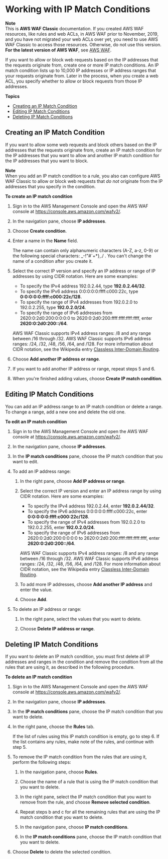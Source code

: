 # Working with IP Match Conditions<a name="classic-web-acl-ip-conditions"></a>

**Note**  
This is **AWS WAF Classic** documentation\. If you created AWS WAF resources, like rules and web ACLs, in AWS WAF prior to November, 2019, and you have not migrated your web ACLs over yet, you need to use AWS WAF Classic to access those resources\. Otherwise, do not use this version\.  
**For the latest version of AWS WAF**, see [AWS WAF](waf-chapter.md)\. 

If you want to allow or block web requests based on the IP addresses that the requests originate from, create one or more IP match conditions\. An IP match condition lists up to 10,000 IP addresses or IP address ranges that your requests originate from\. Later in the process, when you create a web ACL, you specify whether to allow or block requests from those IP addresses\.

**Topics**
+ [Creating an IP Match Condition](#classic-web-acl-ip-conditions-creating)
+ [Editing IP Match Conditions](#classic-web-acl-ip-conditions-editing)
+ [Deleting IP Match Conditions](#classic-web-acl-ip-conditions-deleting)

## Creating an IP Match Condition<a name="classic-web-acl-ip-conditions-creating"></a>

If you want to allow some web requests and block others based on the IP addresses that the requests originate from, create an IP match condition for the IP addresses that you want to allow and another IP match condition for the IP addresses that you want to block\.

**Note**  
When you add an IP match condition to a rule, you also can configure AWS WAF Classic to allow or block web requests that *do not* originate from the IP addresses that you specify in the condition\.<a name="classic-web-acl-ip-conditions-creating-procedure"></a>

**To create an IP match condition**

1. Sign in to the AWS Management Console and open the AWS WAF console at [https://console\.aws\.amazon\.com/wafv2/](https://console.aws.amazon.com/wafv2/)\. 

1. In the navigation pane, choose **IP addresses**\.

1. Choose **Create condition**\.

1. Enter a name in the **Name** field\.

   The name can contain only alphanumeric characters \(A\-Z, a\-z, 0\-9\) or the following special characters: \_\-\!"\#`\+\*\},\./ \. You can't change the name of a condition after you create it\.

1. Select the correct IP version and specify an IP address or range of IP addresses by using CIDR notation\. Here are some examples:
   + To specify the IPv4 address 192\.0\.2\.44, type **192\.0\.2\.44/32**\.
   + To specify the IPv6 address 0:0:0:0:0:ffff:c000:22c, type **0:0:0:0:0:ffff:c000:22c/128**\.
   + To specify the range of IPv4 addresses from 192\.0\.2\.0 to 192\.0\.2\.255, type **192\.0\.2\.0/24**\.
   + To specify the range of IPv6 addresses from 2620:0:2d0:200:0:0:0:0 to 2620:0:2d0:200:ffff:ffff:ffff:ffff, enter **2620:0:2d0:200::/64**\.

   AWS WAF Classic supports IPv4 address ranges: /8 and any range between /16 through /32\. AWS WAF Classic supports IPv6 address ranges: /24, /32, /48, /56, /64, and /128\. For more information about CIDR notation, see the Wikipedia entry [Classless Inter\-Domain Routing](https://en.wikipedia.org/wiki/Classless_Inter-Domain_Routing)\.

1. Choose **Add another IP address or range**\.

1. If you want to add another IP address or range, repeat steps 5 and 6\.

1. When you're finished adding values, choose **Create IP match condition**\.

## Editing IP Match Conditions<a name="classic-web-acl-ip-conditions-editing"></a>

You can add an IP address range to an IP match condition or delete a range\. To change a range, add a new one and delete the old one\.<a name="classic-web-acl-ip-conditions-editing-procedure"></a>

**To edit an IP match condition**

1. Sign in to the AWS Management Console and open the AWS WAF console at [https://console\.aws\.amazon\.com/wafv2/](https://console.aws.amazon.com/wafv2/)\. 

1. In the navigation pane, choose **IP addresses**\.

1. In the **IP match conditions** pane, choose the IP match condition that you want to edit\.

1. To add an IP address range:

   1. In the right pane, choose **Add IP address or range**\.

   1. Select the correct IP version and enter an IP address range by using CIDR notation\. Here are some examples:
      + To specify the IPv4 address 192\.0\.2\.44, enter **192\.0\.2\.44/32**\.
      + To specify the IPv6 address 0:0:0:0:0:ffff:c000:22c, enter **0:0:0:0:0:ffff:c000:22c/128**\.
      + To specify the range of IPv4 addresses from 192\.0\.2\.0 to 192\.0\.2\.255, enter **192\.0\.2\.0/24**\.
      + To specify the range of IPv6 addresses from 2620:0:2d0:200:0:0:0:0 to 2620:0:2d0:200:ffff:ffff:ffff:ffff, enter **2620:0:2d0:200::/64**\.

      AWS WAF Classic supports IPv4 address ranges: /8 and any range between /16 through /32\. AWS WAF Classic supports IPv6 address ranges: /24, /32, /48, /56, /64, and /128\. For more information about CIDR notation, see the Wikipedia entry [Classless Inter\-Domain Routing](https://en.wikipedia.org/wiki/Classless_Inter-Domain_Routing)\.

   1. To add more IP addresses, choose **Add another IP address** and enter the value\.

   1. Choose **Add**\.

1. To delete an IP address or range:

   1. In the right pane, select the values that you want to delete\.

   1. Choose **Delete IP address or range**\.

## Deleting IP Match Conditions<a name="classic-web-acl-ip-conditions-deleting"></a>

If you want to delete an IP match condition, you must first delete all IP addresses and ranges in the condition and remove the condition from all the rules that are using it, as described in the following procedure\.<a name="classic-web-acl-ip-conditions-deleting-procedure"></a>

**To delete an IP match condition**

1. Sign in to the AWS Management Console and open the AWS WAF console at [https://console\.aws\.amazon\.com/wafv2/](https://console.aws.amazon.com/wafv2/)\. 

1. In the navigation pane, choose **IP addresses**\.

1. In the **IP match conditions** pane, choose the IP match condition that you want to delete\.

1. In the right pane, choose the **Rules** tab\.

   If the list of rules using this IP match condition is empty, go to step 6\. If the list contains any rules, make note of the rules, and continue with step 5\.

1. To remove the IP match condition from the rules that are using it, perform the following steps:

   1. In the navigation pane, choose **Rules**\.

   1. Choose the name of a rule that is using the IP match condition that you want to delete\.

   1. In the right pane, select the IP match condition that you want to remove from the rule, and choose **Remove selected condition**\.

   1. Repeat steps b and c for all the remaining rules that are using the IP match condition that you want to delete\.

   1. In the navigation pane, choose **IP match conditions**\.

   1. In the **IP match conditions** pane, choose the IP match condition that you want to delete\.

1. Choose **Delete** to delete the selected condition\.